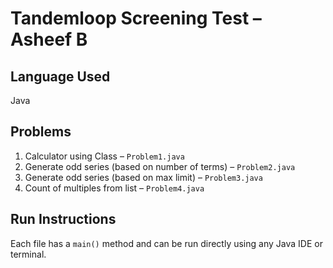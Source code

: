 # Tandemloop Screening Test – Asheef B

## Language Used
Java

## Problems
1. Calculator using Class – `Problem1.java`
2. Generate odd series (based on number of terms) – `Problem2.java`
3. Generate odd series (based on max limit) – `Problem3.java`
4. Count of multiples from list – `Problem4.java`

## Run Instructions
Each file has a `main()` method and can be run directly using any Java IDE or terminal.
